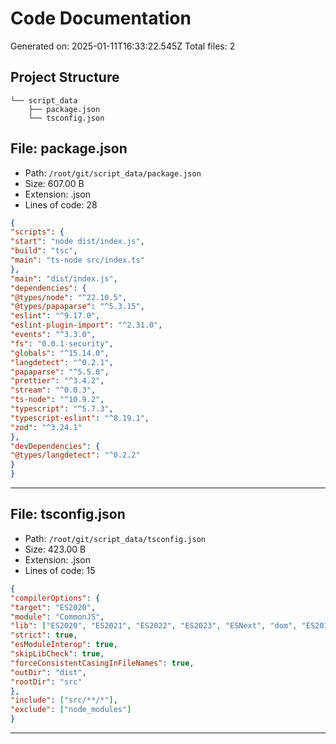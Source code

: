 # Code Documentation
Generated on: 2025-01-11T16:33:22.545Z
Total files: 2

## Project Structure

```
└── script_data
    ├── package.json
    └── tsconfig.json
```

## File: package.json
- Path: `/root/git/script_data/package.json`
- Size: 607.00 B
- Extension: .json
- Lines of code: 28

```json
{
"scripts": {
"start": "node dist/index.js",
"build": "tsc",
"main": "ts-node src/index.ts"
},
"main": "dist/index.js",
"dependencies": {
"@types/node": "^22.10.5",
"@types/papaparse": "^5.3.15",
"eslint": "^9.17.0",
"eslint-plugin-import": "^2.31.0",
"events": "^3.3.0",
"fs": "0.0.1-security",
"globals": "^15.14.0",
"langdetect": "^0.2.1",
"papaparse": "^5.5.0",
"prettier": "^3.4.2",
"stream": "^0.0.3",
"ts-node": "^10.9.2",
"typescript": "^5.7.3",
"typescript-eslint": "^8.19.1",
"zod": "^3.24.1"
},
"devDependencies": {
"@types/langdetect": "^0.2.2"
}
}
```

---------------------------------------------------------------------------

## File: tsconfig.json
- Path: `/root/git/script_data/tsconfig.json`
- Size: 423.00 B
- Extension: .json
- Lines of code: 15

```json
{
"compilerOptions": {
"target": "ES2020",
"module": "CommonJS",
"lib": ["ES2020", "ES2021", "ES2022", "ES2023", "ESNext", "dom", "ES2015", "ES2016", "ES2017", "ES2018", "ES2019"],
"strict": true,
"esModuleInterop": true,
"skipLibCheck": true,
"forceConsistentCasingInFileNames": true,
"outDir": "dist",
"rootDir": "src"
},
"include": ["src/**/*"],
"exclude": ["node_modules"]
}
```

---------------------------------------------------------------------------